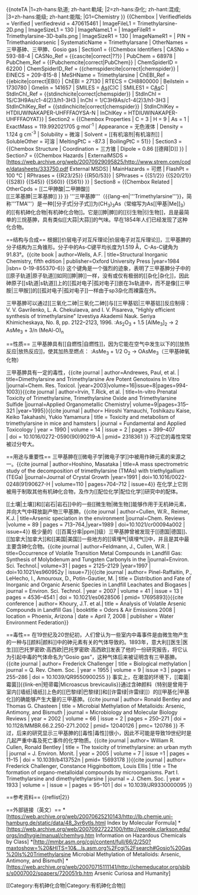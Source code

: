 {{noteTA
|1=zh-hans:轨道; zh-hant:軌域;
|2=zh-hans:杂化; zh-hant:混成;
|3=zh-hans:能级; zh-hant:能階;
|G1=Chemistry
}}
{{Chembox
| Verifiedfields = Verified
| verifiedrevid = 470615461
| ImageFileL1 = Trimethylarsine-2D.png
|  ImageSizeL1 = 130
|  ImageNameL1 = 
| ImageFileR1 = Trimethylarsine-3D-balls.png
|  ImageSizeR1 = 130
|  ImageNameR1 = 
| PIN = Trimethanidoarsenic
| SystematicName = Trimethylarsane
| OtherNames = 三甲基砷、三甲胂、Gosio gas
| Section1 = {{Chembox Identifiers
|  CASNo = 593-88-4
|   CASNo_Ref = {{cascite|correct|??}}
|  PubChem = 68978
|   PubChem_Ref = {{Pubchemcite|correct|PubChem}}
|  ChemSpiderID = 62200
|   ChemSpiderID_Ref = {{chemspidercite|correct|chemspider}}
|  EINECS = 209-815-8
|  MeSHName = Trimethylarsine
|  ChEBI_Ref = {{ebicite|correct|EBI}}
| ChEBI = 27130
|  RTECS = CH8800000
|  Beilstein = 1730780
|  Gmelin = 141657
|  SMILES = [As](C)(C)C
|  SMILES1 = C[As](C)C
|  StdInChI_Ref = {{stdinchicite|correct|chemspider}}
| StdInChI = 1S/C3H9As/c1-4(2)3/h1-3H3
|  InChI = 1/C3H9As/c1-4(2)3/h1-3H3
|  StdInChIKey_Ref = {{stdinchicite|correct|chemspider}}
| StdInChIKey = HTDIUWINAKAPER-UHFFFAOYSA-N
|  InChIKey = HTDIUWINAKAPER-UHFFFAOYAT}}
| Section2 = {{Chembox Properties
|  C = 3
|  H = 9
|  As = 1
|  ExactMass = 119.992021705 g·mol<sup>-1</sup>
|  Appearance = 无色液体
|  Density = 1.124 g cm<sup>-3</sup>
|  Solubility = 微溶
|  Solvent = [[有机溶剂|有机溶剂]]
|   SolubleOther = 可溶
|  MeltingPtC = -87.3
|  BoilingPtC = 51}}
| Section3 = {{Chembox Structure
|   Coordination = 三方锥
|   Dipole = 0.86 [[德拜|D]]
  }}
| Section7 = {{Chembox Hazards
|   ExternalMSDS = [https://web.archive.org/web/20070929095825/http://www.strem.com/code/datasheets/333750.pdf External MSDS]
|   MainHazards = 可燃
|   FlashPt = 100 °C
|   RPhrases = {{R23/25}} {{R50/53}}
|   SPhrases = {{S1/2}} {{S20/21}} {{S28}} {{S45}} {{S60}} {{S61}}
  }}
| Section8 = {{Chembox Related
|   OtherCpds = [[二甲胂酸|二甲胂酸]]<br />[[三苯基胂|三苯基胂]]
  }}
}}
'''三甲基胂'''（{{lang-en|'''Trimethylarsine'''}}，简称'''TMA'''）是一种[[分子式|分子式]]为(CH<sub>3</sub>)<sub>3</sub>As（常缩写为As[[甲基|Me]]<sub>3</sub>）的[[有机砷化合物|有机砷化合物]]。它是[[胂|胂]]的[[衍生物|衍生物]]，且是最简单的三烷基胂，具有类似[[大蒜|大蒜]]的气味。早在1854年人们已经发现了这种化合物。

==结构与合成==
根据[[价层电子对互斥理论|价层电子对互斥理论]]，三甲基胂的分子结构为三角锥形。分子中的As-C键平均长度为1.519 Å，C-As-C键角为91.83°。<ref>{{cite book | author=Wells, A.F. | title=Structural Inorganic Chemistry, fifth edition | publisher=Oxford University Press |year=1984 |isbn= 0-19-855370-6}}</ref> 这个键角是一个强烈的迹象，表明了三甲基胂分子中的[[原子轨道|原子轨道]]如同[[胂|胂]]一样，没有或仅有极弱的[[杂化|杂化]]，因此砷原子[[s轨道|s轨道]]上的[[孤对电子|孤对电子]]嵌在3s轨道中，而不是像[[三甲胺|三甲胺]]的[[孤对电子|孤对电子]]一样由于sp3杂化而裸露在外。

三甲基胂可以通过[[三氧化二砷|三氧化二砷]]与[[三甲基铝|三甲基铝]]反应制得：<ref>V. V. Gavrilenko, L. A. Chekulaeva, and I. V. Pisareva, "Highly efficient synthesis of trimethylarsine" Izvestiya Akademii Nauk. Seriya Khimicheskaya, No. 8, pp. 2122–2123, 1996.</ref>
:As<sub>2</sub>O<sub>3</sub>  +  1.5 [AlMe<sub>3</sub>]<sub>2</sub>  →   2 AsMe<sub>3</sub>  +  3/n (MeAl-O)<sub>n</sub>

==性质==
三甲基胂具有[[自燃性|自燃性]]，因为它能在空气中发生以下的[[放热反应|放热反应]]，使其加热至燃点：
:AsMe<sub>3</sub>  +  1/2 O<sub>2</sub>  →  OAsMe<sub>3</sub>（三甲基砷氧化物）

三甲基胂具有一定的毒性，<ref>{{cite journal | author=Andrewes, Paul, et al. | title=Dimethylarsine and Trimethylarsine Are Potent Genotoxins In Vitro |journal=Chem. Res. Toxicol. |year=2003|volume=16|issue=8|pages=994-1003}}</ref><ref>{{cite journal | author=Irvin, T.Rick, et al. | title=In-vitro Prenatal Toxicity of Trimethylarsine, Trimethylarsine Oxide and Trimethylarsine Sulfide |journal=Applied Organometallic Chemistry| volume=9|pages=315–321 |year=1995}}</ref><ref>{{cite journal
| author= Hiroshi Yamauchi, Toshikazu Kaise, Keiko Takahashi, Yukio Yamamura
| title = Toxicity and metabolism of trimethylarsine in mice and hamsters
| journal = Fundamental and Applied Toxicology
| year =  1990
| volume = 14
| issue = 2
| pages = 399–407 	
| doi = 10.1016/0272-0590(90)90219-A
| pmid= 2318361 }}</ref> 不过它的毒性常常被过分夸大。<ref name=Cullen/>

==用途与重要性==
三甲基胂在[[微电子学|微电子学]]中被用作砷元素的来源之一。<ref>{{cite journal | author=Hoshino, Masataka | title=A mass spectrometric study of the decomposition of trimethylarsine (TMAs) with triethylgallium (TEGa) |journal=Journal of Crystal Growth |year=1991 | doi=10.1016/0022-0248(91)90627-H | volume=110 | pages=704–712 | issue=4}}
</ref> 在化学上它则被用于制取其他有机砷化合物，及作为[[配位化学|配位化学]]研究中的配体。

[[土壤|土壤]]和[[岩石|岩石]]中的一些[[微生物|微生物]]能够作用于无机砷元素，并向大气中释放副产物三甲基胂。<ref>{{cite journal | author=Cullen, W.R., Reimer, K.J. | title=Arsenic speciation in the environment |journal=Chem. Reviews |volume = 89 | pages = 713–764,|year=1989 | doi=10.1021/cr00094a002 | issue=4}}</ref> 极少量的（[[百萬分率|ppm]]级）三甲基胂曾被发现于[[德国|德国]]、[[加拿大|加拿大]]和[[美国|美国]]一些地方的[[填埋气|填埋气]]中，并且是其中最主要含砷化合物。<ref>{{cite journal | author=Feldmann, J., Cullen, W.R. | title=Occurrence of Volatile Transition Metal Compounds in Landfill Gas: Synthesis of Molybdenum and Tungsten Carbonyls in the |journal=Environ. Sci. Technol.| volume=31 | pages = 2125–2129 |year=1997 | doi=10.1021/es960952y | issue=7}}</ref><ref>{{cite journal
| author= Pinel-Raffaitin, P., LeHecho, I., Amouroux, D., Potin-Gautier, M.
| title = Distribution and Fate of Inorganic and Organic Arsenic Species in Landfill Leachates and Biogases
| journal = Environ. Sci. Technol.
| year =  2007
| volume = 41
| issue = 13
| pages = 4536–4541
| doi = 10.1021/es0628506
| pmid= 17695893}}</ref><ref>{{cite conference
| author= Khoury, J.T. et al.| title = Analysis of Volatile Arsenic Compounds in Landfill Gas
| booktitle = Odors & Air Emissions 2008
| location = Phoenix, Arizona
| date = April 7, 2008
| publisher = Water Environment Federation}}</ref>

==毒性==
在19世纪及20世纪初，人们曾认为一些室内中毒事件是由微生物产生的一种与[[颜料|颜料]]中的砷元素有关的气体导致的。1893年，意大利[[医生|医生]][[巴托罗密欧·高西欧|巴托罗密欧·高西欧]]发表了他的一份研究报告，将它认为引起中毒的气体命名为“Gosio gas”，这种气体后来被证明含有三甲基胂。<ref>{{cite journal
| author= Frederick Challenger
| title = Biological methylation
| journal = Q. Rev. Chem. Soc.
| year =  1955
| volume = 9
| issue =3
| pages = 255–286
| doi = 10.1039/QR9550900255  }}
</ref> 事实上，在潮湿的环境下，[[霉菌|霉菌]]{{link-en|短帚霉|Microascus brevicaulis}}通过含砷颜料（特别是曾用于室内[[墙纸|墙纸]]上色的[[巴黎绿|巴黎绿]]和[[许雷绿|许雷绿]]）的[[甲基化|甲基化]]的确能够产生大量的三甲基胂。<ref>{{cite journal
| author= Ronald Bentley and Thomas G. Chasteen
| title = Microbial Methylation of Metalloids: Arsenic, Antimony, and Bismuth
| journal = Microbiology and Molecular Biology Reviews
| year =  2002
| volume = 66
| issue = 2
| pages = 250–271
| doi = 10.1128/MMBR.66.2.250-271.2002
| pmid= 12040126
| pmc= 120786  }}
</ref> 不过，后来的研究显示三甲基胂的[[毒性|毒性]]很小，因此不可能是导致19世纪时是几起严重中毒及死亡事件的化学物质。<ref name=Cullen>{{cite journal
| author= William R. Cullen, Ronald Bentley
| title = The toxicity of trimethylarsine: an urban myth
| journal = J. Environ. Monit.
| year =  2005
| volume = 7
| issue =1
| pages = 11–15
| doi = 10.1039/b413752n
| pmid= 15693178 }}</ref><ref>{{cite journal
| author= Frederick Challenger, Constance Higginbottom, Louis Ellis
| title = The formation of organo-metalloidal compounds by microorganisms. Part I. Trimethylarsine and dimethylethylarsine
| journal = J. Chem. Soc.
| year =  1933
| volume =
| issue =
| pages = 95–101
| doi = 10.1039/JR9330000095  }}</ref>

==参考资料==
{{reflist|2}}

==外部链接（英文）==
*[https://web.archive.org/web/20070625210143/http://lb.chemie.uni-hamburg.de/static/data/48_3vr6vtls.html Index by Molecular Formula]
*[https://web.archive.org/web/20070927222100/http://people.clarkson.edu/orgs/indhygie/manual/chemhyg.htm Information on Hazardous Chemicals by Class]
*[http://mmbr.asm.org/cgi/content/full/66/2/250?maxtoshow=%20&HITS=10&...ls.asm.org%2Fcgi%2Fsearch#Gosio%20Gas%20Is%20Trimethylarsine Microbial Methylation of Metalloids: Arsenic, Antimony, and Bismuth]
*[https://web.archive.org/web/20070715111141/http://chemeducator.org/sbibs/s0007002/spapers/720051rb.htm Arsenic Curiosa and Humanity]

[[Category:有机砷化合物|Category:有机砷化合物]]